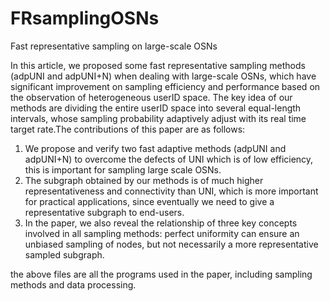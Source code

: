 # FRsamplingOSNs
Fast representative sampling on large-scale OSNs

In this article, we proposed some fast representative sampling methods (adpUNI and adpUNI+N) when dealing with large-scale OSNs, which have significant improvement on sampling efficiency and performance based on the observation of heterogeneous userID space. The key idea of our methods are dividing the entire userID space into several equal-length
intervals, whose sampling probability adaptively adjust with its real time target rate.The contributions of this paper are as
follows:
1) We propose and verify two fast adaptive methods (adpUNI and adpUNI+N) to overcome the defects of UNI which is of low efficiency, this is important for sampling large scale OSNs.
2) The subgraph obtained by our methods is of much higher representativeness and connectivity than UNI, which is more important for practical applications, since eventually we need to give a representative subgraph to end-users.
3) In the paper, we also reveal the relationship of three key concepts involved in all sampling methods: perfect uniformity can ensure an unbiased sampling of nodes, but not necessarily a more representative sampled subgraph.

the above files are all the programs used in the paper, including sampling methods and data processing.
